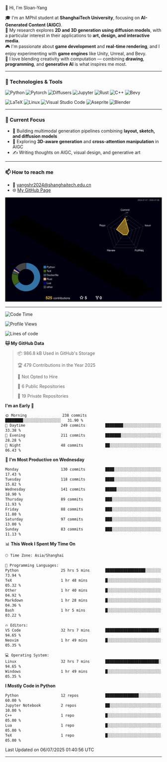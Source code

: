 👋 Hi, I'm Sloan-Yang

🎓 I'm an MPhil student at **ShanghaiTech University**, focusing on **AI-Generated Content (AIGC)**.  
🧠 My research explores **2D and 3D generation using diffusion models**, with a particular interest in their applications to **art, design, and interactive media**.  
🎮 I'm passionate about **game development** and **real-time rendering**, and I enjoy experimenting with **game engines** like Unity, Unreal, and Bevy.  
🎨 I love blending creativity with computation — combining **drawing**, **programming**, and **generative AI** is what inspires me most.

---

### 🧰 Technologies & Tools

![Python](https://img.shields.io/badge/python-%233776AB.svg?style=for-the-badge&logo=python&logoColor=white)
![Pytorch](https://img.shields.io/badge/pytorch-%23EE4C2C.svg?style=for-the-badge&logo=pytorch&logoColor=white)
![Diffusers](https://img.shields.io/badge/diffusers-HuggingFace-yellow?style=for-the-badge&logo=huggingface&logoColor=black)
![Jupyter](https://img.shields.io/badge/Jupyter-%23F37626.svg?style=for-the-badge&logo=Jupyter&logoColor=white)
![Rust](https://img.shields.io/badge/Rust-%23000000.svg?style=for-the-badge&logo=rust&logoColor=white)
![C++](https://img.shields.io/badge/C++-%2300599C.svg?style=for-the-badge&logo=c%2B%2B&logoColor=white)
![Bevy](https://img.shields.io/badge/Bevy-000000.svg?style=for-the-badge&logo=bevy&logoColor=white)

![LaTeX](https://img.shields.io/badge/LaTeX-47A141?style=for-the-badge&logo=latex&logoColor=white)
![Linux](https://img.shields.io/badge/Linux-FCC624?style=for-the-badge&logo=linux&logoColor=black)
![Visual Studio Code](https://img.shields.io/badge/VSCode-0078d7.svg?style=for-the-badge&logo=visual-studio-code&logoColor=white)
![Aseprite](https://img.shields.io/badge/Aseprite-FFFFFF?style=for-the-badge&logo=Aseprite&logoColor=%237D929E)
![Blender](https://img.shields.io/badge/Blender-F5792A?style=for-the-badge&logo=blender&logoColor=white)

---

### 🔭 Current Focus

- 🎨 Building multimodal generation pipelines combining **layout, sketch, and diffusion models**
- 🧪 Exploring **3D-aware generation** and **cross-attention manipulation** in AIGC
- ✍️ Writing thoughts on AIGC, visual design, and generative art

---

### 📫 How to reach me

- 📧 <a href="mailto:yangshr2024@shanghaitech.edu.cn">yangshr2024@shanghaitech.edu.cn</a>
- 🌐 [My GitHub Page](https://sloan-yang.github.io)  



![3D Profile](https://raw.githubusercontent.com/Sloan-Yang/Sloan-Yang/main/profile-3d-contrib/profile-night-rainbow.svg)

---


<!--START_SECTION:waka-->
![Code Time](http://img.shields.io/badge/Code%20Time-323%20hrs%2036%20mins-blue)

![Profile Views](http://img.shields.io/badge/Profile%20Views-1-blue)

![Lines of code](https://img.shields.io/badge/From%20Hello%20World%20I%27ve%20Written-2.1%20million%20lines%20of%20code-blue)

**🐱 My GitHub Data** 

> 📦 986.8 kB Used in GitHub's Storage 
 > 
> 🏆 479 Contributions in the Year 2025
 > 
> 🚫 Not Opted to Hire
 > 
> 📜 6 Public Repositories 
 > 
> 🔑 19 Private Repositories 
 > 
**I'm an Early 🐤** 

```text
🌞 Morning                238 commits         ████████░░░░░░░░░░░░░░░░░   31.90 % 
🌆 Daytime                249 commits         ████████░░░░░░░░░░░░░░░░░   33.38 % 
🌃 Evening                211 commits         ███████░░░░░░░░░░░░░░░░░░   28.28 % 
🌙 Night                  48 commits          ██░░░░░░░░░░░░░░░░░░░░░░░   06.43 % 
```
📅 **I'm Most Productive on Wednesday** 

```text
Monday                   130 commits         ████░░░░░░░░░░░░░░░░░░░░░   17.43 % 
Tuesday                  118 commits         ████░░░░░░░░░░░░░░░░░░░░░   15.82 % 
Wednesday                141 commits         █████░░░░░░░░░░░░░░░░░░░░   18.90 % 
Thursday                 89 commits          ███░░░░░░░░░░░░░░░░░░░░░░   11.93 % 
Friday                   88 commits          ███░░░░░░░░░░░░░░░░░░░░░░   11.80 % 
Saturday                 97 commits          ███░░░░░░░░░░░░░░░░░░░░░░   13.00 % 
Sunday                   83 commits          ███░░░░░░░░░░░░░░░░░░░░░░   11.13 % 
```


📊 **This Week I Spent My Time On** 

```text
🕑︎ Time Zone: Asia/Shanghai

💬 Programming Languages: 
Python                   25 hrs 5 mins       ██████████████████░░░░░░░   73.94 % 
TeX                      1 hr 48 mins        █░░░░░░░░░░░░░░░░░░░░░░░░   05.32 % 
Other                    1 hr 40 mins        █░░░░░░░░░░░░░░░░░░░░░░░░   04.92 % 
Markdown                 1 hr 28 mins        █░░░░░░░░░░░░░░░░░░░░░░░░   04.36 % 
Bash                     1 hr 5 mins         █░░░░░░░░░░░░░░░░░░░░░░░░   03.22 % 

🔥 Editors: 
VS Code                  32 hrs 7 mins       ████████████████████████░   94.65 % 
Neovim                   1 hr 49 mins        █░░░░░░░░░░░░░░░░░░░░░░░░   05.35 % 

💻 Operating System: 
Linux                    32 hrs 7 mins       ████████████████████████░   94.65 % 
Windows                  1 hr 49 mins        █░░░░░░░░░░░░░░░░░░░░░░░░   05.35 % 
```

**I Mostly Code in Python** 

```text
Python                   12 repos            ███████████████░░░░░░░░░░   60.00 % 
Jupyter Notebook         2 repos             ██░░░░░░░░░░░░░░░░░░░░░░░   10.00 % 
C++                      1 repo              █░░░░░░░░░░░░░░░░░░░░░░░░   05.00 % 
Lua                      1 repo              █░░░░░░░░░░░░░░░░░░░░░░░░   05.00 % 
TeX                      1 repo              █░░░░░░░░░░░░░░░░░░░░░░░░   05.00 % 
```




 Last Updated on 06/07/2025 01:40:56 UTC
<!--END_SECTION:waka-->

---





